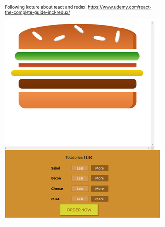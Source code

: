 Following lecture about react and redux: https://www.udemy.com/react-the-complete-guide-incl-redux/

![burger.png](burger.png)